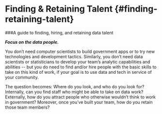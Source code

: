 # Finding & Retaining Talent {#finding-retaining-talent}
###A guide to finding, hiring, and retaining data talent

**_Focus on the data people._**

You don’t need computer scientists to build government apps or to try new technologies and development tactics. Similarly, you don’t need data scientists or statisticians to develop your team’s analytic capabilities and abilities -- but you do need to find and/or hire people with the basic skills to take on this kind of work, if your goal is to use data and tech in service of your community.

The question becomes: Where do you look, and who do you look for? Internally, can you find staff who might be able to take on data work? Externally, how do you attract people who otherwise wouldn’t think to work in government? Moreover, once you’ve built your team, how do you retain those team members?